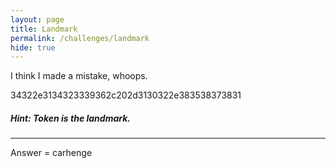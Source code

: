```yaml
---
layout: page
title: Landmark
permalink: /challenges/landmark
hide: true
---
```


I think I made a mistake, whoops.

34322e3134323339362c202d3130322e383538373831

##### Hint: Token is the landmark.

---

Answer = carhenge